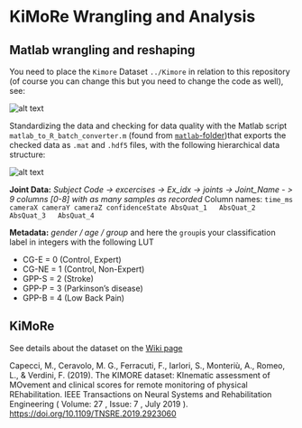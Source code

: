 # KiMoRe Wrangling and Analysis

## Matlab wrangling and reshaping

You need to place the `Kimore` Dataset `../Kimore` in relation to this repository (of course you can change this but you need to change the code as well), see:

![alt text](https://github.com/petteriTeikari/KiMoRe_R/blob/master/imgs/kimore_placement.png "kimore_placement.png")

Standardizing the data and checking for data quality with the Matlab script `matlab_to_R_batch_converter.m` (found from [`matlab`-folder](https://github.com/petteriTeikari/KiMoRe_wrapper/blob/master/matlab/matlab_to_R_batch_converter.m))that exports the checked data as `.mat` and `.hdf5` files, with the following hierarchical data structure:

![alt text](https://github.com/petteriTeikari/KiMoRe_R/blob/master/imgs/init_hdf5.png "init_hdf5.png")

**Joint Data:** *Subject Code -> excercises -> Ex_idx -> joints -> Joint_Name - > 9 columns [0-8] with as many samples as recorded* Column names: `time_ms	cameraX	cameraY	cameraZ	confidenceState	AbsQuat_1	AbsQuat_2	AbsQuat_3	AbsQuat_4`

**Metadata:** _gender / age / group_ and here the `group`is your classification label in integers with the following LUT
* CG-E = 0 (Control, Expert)
* CG-NE = 1 (Control, Non-Expert)
* GPP-S = 2 (Stroke)
* GPP-P = 3 (Parkinson’s disease)
* GPP-B = 4 (Low Back Pain)

## KiMoRe

See details about the dataset on the [Wiki page](https://github.com/petteriTeikari/KiMoRe_wrapper/wiki)

Capecci, M., Ceravolo, M. G., Ferracuti, F., Iarlori, S., Monteriù, A., Romeo, L., & Verdini, F. (2019). The KIMORE dataset: KInematic assessment of MOvement and clinical scores for remote monitoring of physical REhabilitation. IEEE Transactions on Neural Systems and Rehabilitation Engineering ( Volume: 27 , Issue: 7 , July 2019 ). https://doi.org/10.1109/TNSRE.2019.2923060
